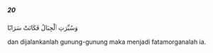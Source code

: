 ##### 20

<span class="ayah">وَسُيِّرَتِ ٱلْجِبَالُ فَكَانَتْ سَرَابًا</span>

<span class="ayah_translation">dan dijalankanlah gunung-gunung maka menjadi fatamorganalah ia.</span>
